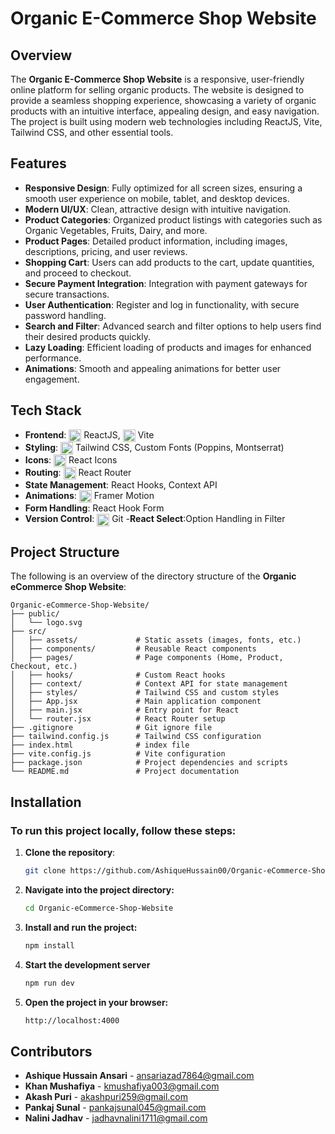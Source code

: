 # Organic E-Commerce Shop Website

## Overview

The **Organic E-Commerce Shop Website** is a responsive, user-friendly online platform for selling organic products. The website is designed to provide a seamless shopping experience, showcasing a variety of organic products with an intuitive interface, appealing design, and easy navigation. The project is built using modern web technologies including ReactJS, Vite, Tailwind CSS, and other essential tools.

## Features

- **Responsive Design**: Fully optimized for all screen sizes, ensuring a smooth user experience on mobile, tablet, and desktop devices.
- **Modern UI/UX**: Clean, attractive design with intuitive navigation.
- **Product Categories**: Organized product listings with categories such as Organic Vegetables, Fruits, Dairy, and more.
- **Product Pages**: Detailed product information, including images, descriptions, pricing, and user reviews.
- **Shopping Cart**: Users can add products to the cart, update quantities, and proceed to checkout.
- **Secure Payment Integration**: Integration with payment gateways for secure transactions.
- **User Authentication**: Register and log in functionality, with secure password handling.
- **Search and Filter**: Advanced search and filter options to help users find their desired products quickly.
- **Lazy Loading**: Efficient loading of products and images for enhanced performance.
- **Animations**: Smooth and appealing animations for better user engagement.

## Tech Stack

- **Frontend**: <img src="https://upload.wikimedia.org/wikipedia/commons/a/a7/React-icon.svg" alt="ReactJS Logo" width="20" height="20" style="vertical-align: middle;"/> ReactJS, <img src="https://www.svgrepo.com/show/354521/vitejs.svg" alt="Vite Logo" width="20" height="20" style="vertical-align: middle;"/> Vite
- **Styling**: <img src="https://upload.wikimedia.org/wikipedia/commons/d/d5/Tailwind_CSS_Logo.svg" alt="Tailwind CSS Logo" width="20" height="20" style="vertical-align: middle;"/> Tailwind CSS, Custom Fonts (Poppins, Montserrat)
- **Icons**: <img src="https://raw.githubusercontent.com/react-icons/react-icons/master/react-icons.svg" alt="React Icons Logo" width="20" height="20" style="vertical-align: middle;"/> React Icons
- **Routing**: <img src="https://www.svgrepo.com/show/354262/react-router.svg" alt="React Router Logo" width="20" height="20" style="vertical-align: middle;"/> React Router
- **State Management**: React Hooks, Context API
- **Animations**: <img src="https://cdn.worldvectorlogo.com/logos/framer-motion.svg" alt="Framer Motion Logo" width="20" height="20" style="vertical-align: middle;"/> Framer Motion
- **Form Handling**: React Hook Form
- **Version Control**: <img src="https://git-scm.com/images/logos/downloads/Git-Icon-1788C.svg" alt="Git Logo" width="20" height="20" style="vertical-align: middle;"/> Git
-**React Select**:Option Handling in Filter



## Project Structure

The following is an overview of the directory structure of the **Organic eCommerce Shop Website**:

    Organic-eCommerce-Shop-Website/
    ├── public/
    │   └── logo.svg
    ├── src/
    │   ├── assets/             # Static assets (images, fonts, etc.)
    │   ├── components/         # Reusable React components
    │   ├── pages/              # Page components (Home, Product, Checkout, etc.)
    │   ├── hooks/              # Custom React hooks
    │   ├── context/            # Context API for state management
    │   ├── styles/             # Tailwind CSS and custom styles
    │   ├── App.jsx             # Main application component
    │   ├── main.jsx            # Entry point for React
    │   └── router.jsx          # React Router setup
    ├── .gitignore              # Git ignore file
    ├── tailwind.config.js      # Tailwind CSS configuration
    ├── index.html              # index file
    ├── vite.config.js          # Vite configuration
    ├── package.json            # Project dependencies and scripts
    └── README.md               # Project documentation
    
## Installation

### To run this project locally, follow these steps:

1. **Clone the repository**:
   ```bash
   git clone https://github.com/AshiqueHussain00/Organic-eCommerce-Shop-Website.git
   
2. **Navigate into the project directory:**
    ```bash
   cd Organic-eCommerce-Shop-Website
3. **Install and run the project:**
    ```bash
   npm install
4. **Start the development server**
   ```bash
   npm run dev
5. **Open the project in your browser:**
   ```bash
   http://localhost:4000

## Contributors
<!-- <a href="https://github.com/AshiqueHussain00/Organic-eCommerce-Shop-Website/graphs/contributors">
  <img src="https://contrib.rocks/image?repo=othneildrew/Best-README-Template" alt="contrib.rocks image" />
</a>

<p align="right">(<a href="#readme-top">back to top</a>)</p> -->

- **Ashique Hussain Ansari** - [ansariazad7864@gmail.com](mailto:ansariazad7864@gmail.com)
- **Khan Mushafiya** - [kmushafiya003@gmail.com](mailto:kmushafiya003@gmail.com)
- **Akash Puri** - [akashpuri259@gmail.com](mailto:akashpuri259@gmail.com)
- **Pankaj Sunal** - [pankajsunal045@gmail.com](mailto:pankajsunal045@gmail.com)
- **Nalini Jadhav** - [jadhavnalini1711@gmail.com](mailto:jadhavnalini1711@gmail.com)
